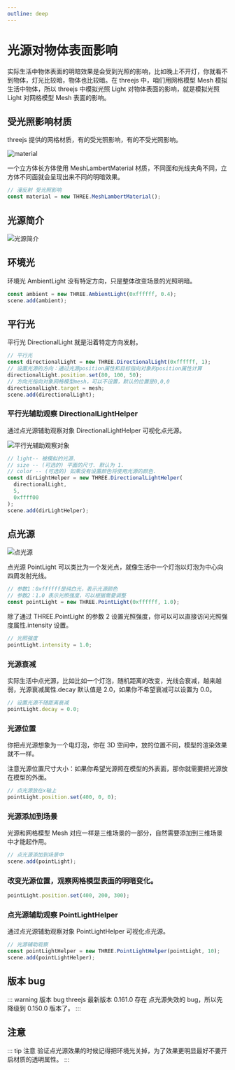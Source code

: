 ```yaml
---
outline: deep
---
```


# 光源对物体表面影响

实际生活中物体表面的明暗效果是会受到光照的影响，比如晚上不开灯，你就看不到物体，灯光比较暗，物体也比较暗。在 threejs 中，咱们用网格模型 Mesh 模拟生活中物体，所以 threejs 中模拟光照 Light 对物体表面的影响，就是模拟光照 Light 对网格模型 Mesh 表面的影响。

## 受光照影响材质

threejs 提供的网格材质，有的受光照影响，有的不受光照影响。

![material](/phaseA/material.svg)

一个立方体长方体使用 MeshLambertMaterial 材质，不同面和光线夹角不同，立方体不同面就会呈现出来不同的明暗效果。

```js
// 漫反射 受光照影响
const material = new THREE.MeshLambertMaterial();
```

## 光源简介

![光源简介](/phaseA/lightIntroduce.svg)

## 环境光

环境光 AmbientLight 没有特定方向，只是整体改变场景的光照明暗。

```js
const ambient = new THREE.AmbientLight(0xffffff, 0.4);
scene.add(ambient);
```

## 平行光

平行光 DirectionalLight 就是沿着特定方向发射。

```js
// 平行光
const directionalLight = new THREE.DirectionalLight(0xffffff, 1);
// 设置光源的方向：通过光源position属性和目标指向对象的position属性计算
directionalLight.position.set(80, 100, 50);
// 方向光指向对象网格模型mesh，可以不设置，默认的位置是0,0,0
directionalLight.target = mesh;
scene.add(directionalLight);
```

### 平行光辅助观察 DirectionalLightHelper

通过点光源辅助观察对象 DirectionalLightHelper 可视化点光源。

![平行光辅助观察对象](/phaseA/directionalLightHelper.jpg)

```js
// light-- 被模拟的光源.
// size -- (可选的) 平面的尺寸. 默认为 1.
// color -- (可选的) 如果没有设置颜色将使用光源的颜色.
const dirLightHelper = new THREE.DirectionalLightHelper(
  directionalLight,
  5,
  0xffff00
);
scene.add(dirLightHelper);
```

## 点光源

![点光源](/phaseA/lightType.png)

点光源 PointLight 可以类比为一个发光点，就像生活中一个灯泡以灯泡为中心向四周发射光线。

```js
// 参数1：0xffffff是纯白光，表示光源颜色
// 参数2：1.0 表示光照强度，可以根据需要调整
const pointLight = new THREE.PointLight(0xffffff, 1.0);
```

除了通过 THREE.PointLight 的参数 2 设置光照强度，你可以可以直接访问光照强度属性.intensity 设置。

```js
// 光照强度
pointLight.intensity = 1.0;
```

### 光源衰减

实际生活中点光源，比如比如一个灯泡，随机距离的改变，光线会衰减，越来越弱，光源衰减属性.decay 默认值是 2.0，如果你不希望衰减可以设置为 0.0。

```js
// 设置光源不随距离衰减
pointLight.decay = 0.0;
```

### 光源位置

你把点光源想象为一个电灯泡，你在 3D 空间中，放的位置不同，模型的渲染效果就不一样。

注意光源位置尺寸大小：如果你希望光源照在模型的外表面，那你就需要把光源放在模型的外面。

```js
// 点光源放在x轴上
pointLight.position.set(400, 0, 0);
```

### 光源添加到场景

光源和网格模型 Mesh 对应一样是三维场景的一部分，自然需要添加到三维场景中才能起作用。

```js
// 点光源添加到场景中
scene.add(pointLight);
```

### 改变光源位置，观察网格模型表面的明暗变化。

```js
pointLight.position.set(400, 200, 300);
```

### 点光源辅助观察 PointLightHelper

通过点光源辅助观察对象 PointLightHelper 可视化点光源。

```js
// 光源辅助观察
const pointLightHelper = new THREE.PointLightHelper(pointLight, 10);
scene.add(pointLightHelper);
```

## 版本 bug

::: warning 版本 bug
threejs 最新版本 0.161.0 存在 点光源失效的 bug，所以先降级到 0.150.0 版本了。
:::

## 注意

::: tip 注意
验证点光源效果的时候记得把环境光关掉，为了效果更明显最好不要开启材质的透明属性。
:::
